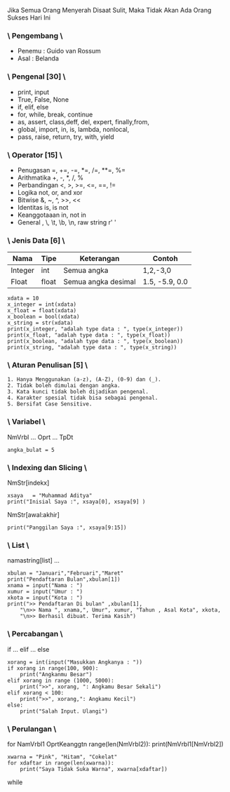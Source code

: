 Jika Semua Orang Menyerah Disaat Sulit, Maka Tidak Akan Ada Orang Sukses Hari Ini

### \ Pengembang \

* Penemu  : Guido van Rossum 
* Asal    : Belanda

### \ Pengenal [30] \

* print, input
* True, False, None
* if, elif, else
* for, while, break, continue 
* as, assert, class,deff, del, expert, finally,from, 
* global, import, in, is, lambda, nonlocal, 
* pass, raise, return, try, with, yield

### \ Operator [15] \

* Penugasan     =, +=, -=, *=, /=, **=, %= 
* Arithmatika   +, -, *, /, %              
* Perbandingan  <, >, >=, <=, ==, !=       
* Logika        not, or, and xor           
* Bitwise       &, ~, ^, >>, <<            
* Identitas     is, is not                 
* Keanggotaaan  in, not in
* General        \, \\, \t, \b, \n, raw string r' '

### \ Jenis Data [6] \



| Nama	    | Tipe 	| Keterangan		    | Contoh            |
| ---	    | ---	|---			        |---                |
| Integer	| int	| Semua angka		    | 1,2,-3,0          |
| Float	    | float	| Semua angka desimal	| 1.5, -5.9, 0.0    |

``` 
xdata = 10
x_integer = int(xdata)
x_float = float(xdata)
x_boolean = bool(xdata)
x_string = str(xdata)
print(x_integer, "adalah type data : ", type(x_integer))
print(x_float, "adalah type data : ", type(x_float))
print(x_boolean, "adalah type data : ", type(x_boolean))
print(x_string, "adalah type data : ", type(x_string)) 
```
### \ Aturan Penulisan [5] \
```
1. Hanya Menggunakan (a-z), (A-Z), (0-9) dan (_).
2. Tidak boleh dimulai dengan angka.
3. Kata kunci tidak boleh dijadikan pengenal.
4. Karakter spesial tidak bisa sebagai pengenal.
5. Bersifat Case Sensitive.
```
### \ Variabel \
NmVrbl ... Oprt ... TpDt
``` 
angka_bulat = 5 
```
### \ Indexing dan Slicing \
NmStr[indekx] 
```
xsaya   = "Muhammad Aditya"
print("Inisial Saya :", xsaya[0], xsaya[9] )
```
NmStr[awal:akhir]
```
print("Panggilan Saya :", xsaya[9:15])
```
### \ List \
namastring[list] ...
```
xbulan = "Januari","Februari","Maret"
print("Pendaftaran Bulan",xbulan[1])
xnama = input("Nama : ")
xumur = input("Umur : ")
xkota = input("Kota : ")
print(">> Pendaftaran Di bulan" ,xbulan[1],
    "\n>> Nama ", xnama,", Umur", xumur, "Tahun , Asal Kota", xkota,
    "\n>> Berhasil dibuat. Terima Kasih")
```
### \ Percabangan \
if ... elif ... else
```
xorang = int(input("Masukkan Angkanya : "))
if xorang in range(100, 900):
    print("Angkanmu Besar")
elif xorang in range (1000, 5000):
    print(">>", xorang, ": Angkamu Besar Sekali")
elif xorang < 100:
    print(">>", xorang,": Angkamu Kecil")
else:
    print("Salah Input. Ulangi")
```
### \ Perulangan \
for NamVrbl1 OprtKeanggtn range(len(NmVrbl2)): print(NmVrbl1[NmVrbl2])
```
xwarna = "Pink", "Hitam", "Cokelat"
for xdaftar in range(len(xwarna)):
    print("Saya Tidak Suka Warna", xwarna[xdaftar])
```
while
